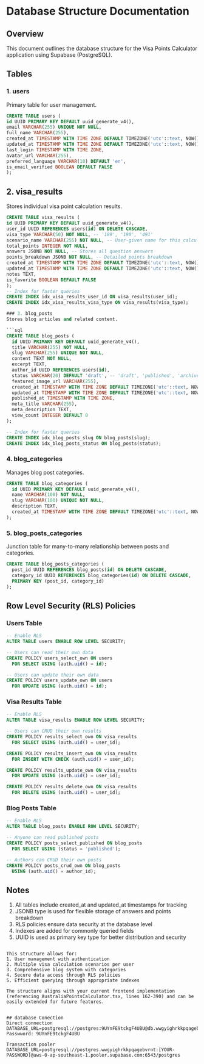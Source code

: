 # Database Structure Documentation

## Overview
This document outlines the database structure for the Visa Points Calculator application using Supabase (PostgreSQL).

## Tables

### 1. users
Primary table for user management.
```sql
CREATE TABLE users (
id UUID PRIMARY KEY DEFAULT uuid_generate_v4(),
email VARCHAR(255) UNIQUE NOT NULL,
full_name VARCHAR(255),
created_at TIMESTAMP WITH TIME ZONE DEFAULT TIMEZONE('utc'::text, NOW()),
updated_at TIMESTAMP WITH TIME ZONE DEFAULT TIMEZONE('utc'::text, NOW()),
last_login TIMESTAMP WITH TIME ZONE,
avatar_url VARCHAR(255),
preferred_language VARCHAR(10) DEFAULT 'en',
is_email_verified BOOLEAN DEFAULT FALSE
);
```

## 2. visa_results
Stores individual visa point calculation results.

```sql
CREATE TABLE visa_results (
id UUID PRIMARY KEY DEFAULT uuid_generate_v4(),
user_id UUID REFERENCES users(id) ON DELETE CASCADE,
visa_type VARCHAR(50) NOT NULL, -- '189', '190', '491'
scenario_name VARCHAR(255) NOT NULL, -- User-given name for this calculation
total_points INTEGER NOT NULL,
answers JSONB NOT NULL, -- Stores all question answers
points_breakdown JSONB NOT NULL, -- Detailed points breakdown
created_at TIMESTAMP WITH TIME ZONE DEFAULT TIMEZONE('utc'::text, NOW()),
updated_at TIMESTAMP WITH TIME ZONE DEFAULT TIMEZONE('utc'::text, NOW()),
notes TEXT,
is_favorite BOOLEAN DEFAULT FALSE
);
-- Index for faster queries
CREATE INDEX idx_visa_results_user_id ON visa_results(user_id);
CREATE INDEX idx_visa_results_visa_type ON visa_results(visa_type);

### 3. blog_posts
Stores blog articles and related content.

```sql
CREATE TABLE blog_posts (
  id UUID PRIMARY KEY DEFAULT uuid_generate_v4(),
  title VARCHAR(255) NOT NULL,
  slug VARCHAR(255) UNIQUE NOT NULL,
  content TEXT NOT NULL,
  excerpt TEXT,
  author_id UUID REFERENCES users(id),
  status VARCHAR(20) DEFAULT 'draft', -- 'draft', 'published', 'archived'
  featured_image_url VARCHAR(255),
  created_at TIMESTAMP WITH TIME ZONE DEFAULT TIMEZONE('utc'::text, NOW()),
  updated_at TIMESTAMP WITH TIME ZONE DEFAULT TIMEZONE('utc'::text, NOW()),
  published_at TIMESTAMP WITH TIME ZONE,
  meta_title VARCHAR(255),
  meta_description TEXT,
  view_count INTEGER DEFAULT 0
);

-- Index for faster queries
CREATE INDEX idx_blog_posts_slug ON blog_posts(slug);
CREATE INDEX idx_blog_posts_status ON blog_posts(status);
```

### 4. blog_categories
Manages blog post categories.

```sql
CREATE TABLE blog_categories (
  id UUID PRIMARY KEY DEFAULT uuid_generate_v4(),
  name VARCHAR(100) NOT NULL,
  slug VARCHAR(100) UNIQUE NOT NULL,
  description TEXT,
  created_at TIMESTAMP WITH TIME ZONE DEFAULT TIMEZONE('utc'::text, NOW())
);
```

### 5. blog_posts_categories
Junction table for many-to-many relationship between posts and categories.

```sql
CREATE TABLE blog_posts_categories (
  post_id UUID REFERENCES blog_posts(id) ON DELETE CASCADE,
  category_id UUID REFERENCES blog_categories(id) ON DELETE CASCADE,
  PRIMARY KEY (post_id, category_id)
);
```

## Row Level Security (RLS) Policies

### Users Table
```sql
-- Enable RLS
ALTER TABLE users ENABLE ROW LEVEL SECURITY;

-- Users can read their own data
CREATE POLICY users_select_own ON users
  FOR SELECT USING (auth.uid() = id);

-- Users can update their own data
CREATE POLICY users_update_own ON users
  FOR UPDATE USING (auth.uid() = id);
```

### Visa Results Table
```sql
-- Enable RLS
ALTER TABLE visa_results ENABLE ROW LEVEL SECURITY;

-- Users can CRUD their own results
CREATE POLICY results_select_own ON visa_results
  FOR SELECT USING (auth.uid() = user_id);

CREATE POLICY results_insert_own ON visa_results
  FOR INSERT WITH CHECK (auth.uid() = user_id);

CREATE POLICY results_update_own ON visa_results
  FOR UPDATE USING (auth.uid() = user_id);

CREATE POLICY results_delete_own ON visa_results
  FOR DELETE USING (auth.uid() = user_id);
```

### Blog Posts Table
```sql
-- Enable RLS
ALTER TABLE blog_posts ENABLE ROW LEVEL SECURITY;

-- Anyone can read published posts
CREATE POLICY posts_select_published ON blog_posts
  FOR SELECT USING (status = 'published');

-- Authors can CRUD their own posts
CREATE POLICY posts_crud_own ON blog_posts
  USING (auth.uid() = author_id);
```

## Notes
1. All tables include created_at and updated_at timestamps for tracking
2. JSONB type is used for flexible storage of answers and points breakdown
3. RLS policies ensure data security at the database level
4. Indexes are added for commonly queried fields
5. UUID is used as primary key type for better distribution and security
```

This structure allows for:
1. User management with authentication
2. Multiple visa calculation scenarios per user
3. Comprehensive blog system with categories
4. Secure data access through RLS policies
5. Efficient querying through appropriate indexes

The structure aligns with your current frontend implementation (referencing AustraliaPointsCalculator.tsx, lines 162-390) and can be easily extended for future features.


## database Conection  
Direct connection
DATABASE_URL=postgresql://postgres:9UYnFE9tckgF4UBU@db.wwgyighrkkpqagebvrnt.supabase.co:5432/postgres
Passwword: 9UYnFE9tckgF4UBU

Transaction pooler
DATABASE_URL=postgresql://postgres.wwgyighrkkpqagebvrnt:[YOUR-PASSWORD]@aws-0-ap-southeast-1.pooler.supabase.com:6543/postgres